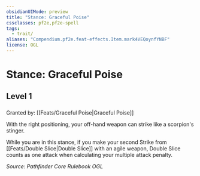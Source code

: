 ```yaml
---
obsidianUIMode: preview
title: "Stance: Graceful Poise"
cssclasses: pf2e,pf2e-spell
tags:
  - trait/
aliases: "Compendium.pf2e.feat-effects.Item.mark4VEQoynfYNBF"
license: OGL
---
```

# Stance: Graceful Poise
## Level 1
### 






Granted by: [[Feats/Graceful Poise|Graceful Poise]]

With the right positioning, your off-hand weapon can strike like a scorpion's stinger.

While you are in this stance, if you make your second Strike from [[Feats/Double Slice|Double Slice]] with an agile weapon, Double Slice counts as one attack when calculating your multiple attack penalty.

*Source: Pathfinder Core Rulebook*
*OGL*